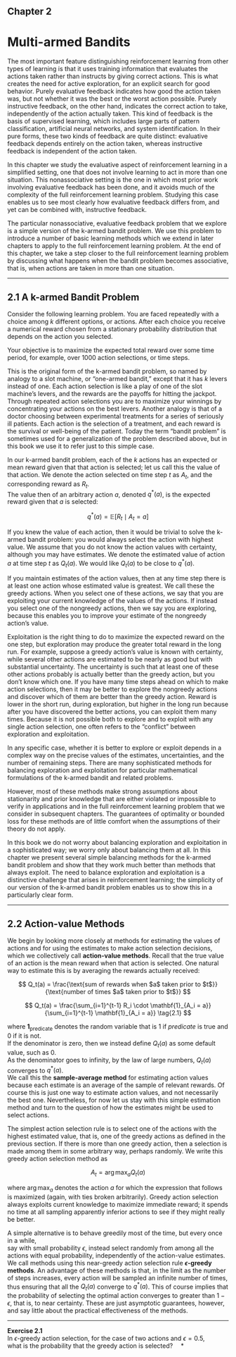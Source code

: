 ## Chapter 2

# Multi-armed Bandits

The most important feature distinguishing reinforcement learning from other types of
learning is that it uses training information that evaluates the actions taken rather
than instructs by giving correct actions. This is what creates the need for active
exploration, for an explicit search for good behavior. Purely evaluative feedback indicates
how good the action taken was, but not whether it was the best or the worst action
possible. Purely instructive feedback, on the other hand, indicates the correct action to
take, independently of the action actually taken. This kind of feedback is the basis of
supervised learning, which includes large parts of pattern classification, artificial neural
networks, and system identification. In their pure forms, these two kinds of feedback
are quite distinct: evaluative feedback depends entirely on the action taken, whereas
instructive feedback is independent of the action taken.

In this chapter we study the evaluative aspect of reinforcement learning in a simplified
setting, one that does not involve learning to act in more than one situation. This
nonassociative setting is the one in which most prior work involving evaluative feedback
has been done, and it avoids much of the complexity of the full reinforcement learning
problem. Studying this case enables us to see most clearly how evaluative feedback differs
from, and yet can be combined with, instructive feedback.

The particular nonassociative, evaluative feedback problem that we explore is a simple
version of the k-armed bandit problem. We use this problem to introduce a number
of basic learning methods which we extend in later chapters to apply to the full reinforcement learning problem. At the end of this chapter, we take a step closer to the full
reinforcement learning problem by discussing what happens when the bandit problem
becomes associative, that is, when actions are taken in more than one situation.

---

## 2.1 A k-armed Bandit Problem

Consider the following learning problem. You are faced repeatedly with a choice among
$k$ different options, or actions. After each choice you receive a numerical reward chosen
from a stationary probability distribution that depends on the action you selected.

Your objective is to maximize the expected total reward over some time period, for example,
over 1000 action selections, or time steps.

This is the original form of the k-armed bandit problem, so named by analogy to a slot
machine, or “one-armed bandit,” except that it has $k$ levers instead of one. Each action
selection is like a play of one of the slot machine’s levers, and the rewards are the payoffs
for hitting the jackpot. Through repeated action selections you are to maximize your
winnings by concentrating your actions on the best levers. Another analogy is that of
a doctor choosing between experimental treatments for a series of seriously ill patients.
Each action is the selection of a treatment, and each reward is the survival or well-being
of the patient. Today the term “bandit problem” is sometimes used for a generalization
of the problem described above, but in this book we use it to refer just to this simple
case.

In our k-armed bandit problem, each of the $k$ actions has an expected or mean reward
given that that action is selected; let us call this the value of that action. We denote the
action selected on time step $t$ as $A_t$, and the corresponding reward as $R_t$.  
The value then of an arbitrary action $a$, denoted $q^\ast(a)$, is the expected reward given that $a$ is selected:

$$
q^\ast(a) = \mathbb{E}[R_t \mid A_t = a]
$$

If you knew the value of each action, then it would be trivial to solve the k-armed bandit
problem: you would always select the action with highest value. We assume that you do
not know the action values with certainty, although you may have estimates. We denote
the estimated value of action $a$ at time step $t$ as $Q_t(a)$. We would like $Q_t(a)$ to be close
to $q^\ast(a)$.

If you maintain estimates of the action values, then at any time step there is at least
one action whose estimated value is greatest. We call these the greedy actions. When you
select one of these actions, we say that you are exploiting your current knowledge of the
values of the actions. If instead you select one of the nongreedy actions, then we say you
are exploring, because this enables you to improve your estimate of the nongreedy action’s
value.

Exploitation is the right thing to do to maximize the expected reward on the one
step, but exploration may produce the greater total reward in the long run. For example,
suppose a greedy action’s value is known with certainty, while several other actions are
estimated to be nearly as good but with substantial uncertainty. The uncertainty is
such that at least one of these other actions probably is actually better than the greedy
action, but you don’t know which one. If you have many time steps ahead on which
to make action selections, then it may be better to explore the nongreedy actions and
discover which of them are better than the greedy action. Reward is lower in the short
run, during exploration, but higher in the long run because after you have discovered
the better actions, you can exploit them many times. Because it is not possible both to
explore and to exploit with any single action selection, one often refers to the “conflict”
between exploration and exploitation.

In any specific case, whether it is better to explore or exploit depends in a complex
way on the precise values of the estimates, uncertainties, and the number of remaining
steps. There are many sophisticated methods for balancing exploration and exploitation
for particular mathematical formulations of the k-armed bandit and related problems.

However, most of these methods make strong assumptions about stationarity and prior
knowledge that are either violated or impossible to verify in applications and in the full
reinforcement learning problem that we consider in subsequent chapters. The guarantees
of optimality or bounded loss for these methods are of little comfort when the assumptions
of their theory do not apply.

In this book we do not worry about balancing exploration and exploitation in a
sophisticated way; we worry only about balancing them at all. In this chapter we present
several simple balancing methods for the k-armed bandit problem and show that they
work much better than methods that always exploit. The need to balance exploration
and exploitation is a distinctive challenge that arises in reinforcement learning; the
simplicity of our version of the k-armed bandit problem enables us to show this in a
particularly clear form.

---

## 2.2 Action-value Methods

We begin by looking more closely at methods for estimating the values of actions and
for using the estimates to make action selection decisions, which we collectively call
**action-value methods**. Recall that the true value of an action is the mean reward when
that action is selected. One natural way to estimate this is by averaging the rewards
actually received:

$$
Q_t(a) = \frac{\text{sum of rewards when $a$ taken prior to $t$}}{\text{number of times $a$ taken prior to $t$}}
$$

$$
Q_t(a) = \frac{\sum_{i=1}^{t-1} R_i \cdot \mathbf{1}_{A_i = a}}{\sum_{i=1}^{t-1} \mathbf{1}_{A_i = a}}
\tag{2.1}
$$

where $\mathbf{1}_{\text{predicate}}$ denotes the random variable that is 1 if *predicate* is true and 0 if it is not.  
If the denominator is zero, then we instead define $Q_t(a)$ as some default value, such as 0.  
As the denominator goes to infinity, by the law of large numbers, $Q_t(a)$ converges to $q^\ast(a)$.  
We call this the **sample-average method** for estimating action values because each
estimate is an average of the sample of relevant rewards. Of course this is just one way
to estimate action values, and not necessarily the best one. Nevertheless, for now let us
stay with this simple estimation method and turn to the question of how the estimates
might be used to select actions.

The simplest action selection rule is to select one of the actions with the highest
estimated value, that is, one of the greedy actions as defined in the previous section.
If there is more than one greedy action, then a selection is made among them in some
arbitrary way, perhaps randomly. We write this greedy action selection method as

$$
A_t = \arg\max_a Q_t(a)
\tag{2.2}
$$

where $\arg\max_a$ denotes the action $a$ for which the expression that follows is maximized
(again, with ties broken arbitrarily). Greedy action selection always exploits current
knowledge to maximize immediate reward; it spends no time at all sampling apparently
inferior actions to see if they might really be better.

A simple alternative is to behave greedily most of the time, but every once in a while,  
say with small probability $\epsilon$, instead select randomly from among all the actions with equal probability, independently of
the action-value estimates. We call methods using this near-greedy action selection rule
**$\epsilon$-greedy methods**. An advantage of these methods is that, in the limit as the number of
steps increases, every action will be sampled an infinite number of times, thus ensuring
that all the $Q_t(a)$ converge to $q^\ast(a)$. This of course implies that the probability of selecting
the optimal action converges to greater than $1 - \epsilon$, that is, to near certainty. These are
just asymptotic guarantees, however, and say little about the practical effectiveness of
the methods.

---

**Exercise 2.1**  
In $\epsilon$-greedy action selection, for the case of two actions and $\epsilon = 0.5$,  
what is the probability that the greedy action is selected? $\;\;\;\; \ast$
